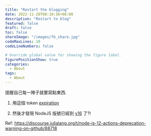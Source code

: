 ```yaml
---
title: "Restart the blogging"
date: 2022-11-20T08:10:36+08:00
description: "Restart to blog"
featured: false
draft: false
toc: false
shareImage: "/images/fb_share.jpg"
codeMaxLines: 10
codeLineNumbers: false

# Override global value for showing the figure label.
figurePositionShow: true
categories:
  - About
tags:
  - About
---
```


提醒自己每一陣子就要寫點東西.

<!--more-->

1. 用這個 token [expiration](https://jimmyliao.net/post/2022-04-24-hugo-regenerate-token/) 


2. 然後才發現 NodeJS 版號已經到 [v16](https://github.blog/changelog/2022-09-22-github-actions-all-actions-will-begin-running-on-node16-instead-of-node12/) 了?!



Ref:
https://discourse.julialang.org/t/node-js-12-actions-deprecation-warning-on-github/88718


